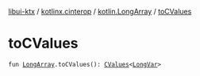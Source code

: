 [libui-ktx](../../index.md) / [kotlinx.cinterop](../index.md) / [kotlin.LongArray](index.md) / [toCValues](./to-c-values.md)

# toCValues

`fun `[`LongArray`](https://kotlinlang.org/api/latest/jvm/stdlib/kotlin/-long-array/index.html)`.toCValues(): `[`CValues`](../-c-values/index.md)`<`[`LongVar`](../-long-var.md)`>`